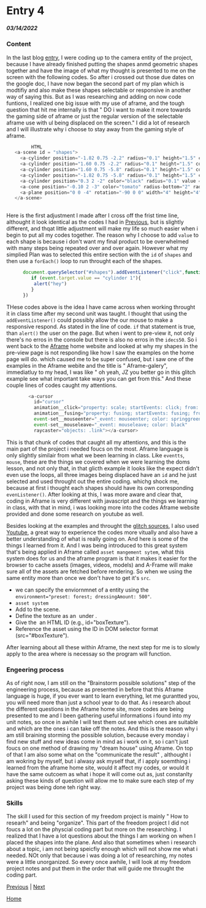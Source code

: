 # Entry 4
##### 03/14/2022
### Content
 In the last blog [entry](entry03.md), I were coding up to the camera entity of the project, because I have already finished putting the shapes anmd geometric shapes together and have the image of what my thought is presented to me on the screen with the following codes. So after i crossed out those due dates on the google doc, I have now began the second part of my plan which is modtifiy and also make these shapes selectable or responsive in another way of saying this. But as I was researching and adding on now code funtions, I realized one big issue with my use of aframe, and the tough question that hit me internally is that " DO i want to make it more towards the gaming side of aframe or just the regular version of the selectable aframe use with ul being displaced on the screen." I did a lot of research and I will illustrate why i choose to stay away from the gaming style of aframe.
 
 ```js
          HTML 
    <a-scene id = "shapes">
      <a-cylinder position="-1.82 0.75 -2.2" radius="0.1" height="1.5" color="#FFC65D" value = "cylinder1"></a-cylinder>
      <a-cylinder position="1.60 0.75 -2.2" radius="0.1" height="1.5" color="#FFC65D" value = "cylinder2"></a-cylinder>
      <a-cylinder position="1.60 0.75 -5.8" radius="0.1" height="1.5" color="#FFC65D" value = "cylinder3"></a-cylinder>
      <a-cylinder position="-1.82 0.75 -5.8" radius="0.1" height="1.5" color="#FFC65D" value = "cylinder4"></a-cylinder>
      <a-cylinder position="0.3 2 -2" color="black" radius="0.1" value = "cylinder5"></a-cylinder>
      <a-cone position="-0.10 2 -3" color="tomato" radius-bottom="2" radius-top="0" value = "cone1"></a-cone>
      <a-plane position="0 0 -4" rotation="-90 0 0" width="4" height="4" color="#7BC8A4" value = "plane1"></a-plane>
    </a-scene>        
        
 ```
Here is the first adjustment I made after I cross off the frist time line, althought it look identical as the codes I had in [Previous](entry03.md), but is slightly different, and thqat little adjustment will make my life so much easier when i begin to put all my codes together. The reason why I choose to add `value` to each shape is because i don't want my final product to be overwhelmed with many steps being repeated over and over again. However what my simplied Plan was to selected this entire section with the `id` of `shapes` and then use a `forEach()` loop to run throught each of the shapes.

```js
      document.querySelector("#shapes").addEventListener("click",function(event){
         if (event.target.value == "cylinder 1"){
          alert("hey")
         }
      })   

```

THese codes above is the idea I have came across when working throught it in class time after my second unit was taught. I thought that using the `addEventListener()` could possibly allow the our mouse to make a responsive respond. As stated in the line of code. `if` that statement is true, than  `alert()` the user on the page. But when i went to pre-view it, not only there's no erros in the console but there is also no erros in the `idecs50`. So i went back to the [Aframe](https://aframe.io/) home website and looked at why my shapes in the pre-view page is not responding like how I saw the examples on the home page will do. which caused me to be super confused, but i saw one of the examples in the Aframe webite and the title is " Aframe-galery", immediatluy to my head, I was like " oh yeah, JZ you better go in this glitch example see what important take ways you can get from this."  And these couple lines of codes caught my attentions.

```js
        <a-cursor
          id="cursor"
          animation__click="property: scale; startEvents: click; from: 0.1 0.1 0.1; to: 1 1 1; dur: 150"
          animation__fusing="property: fusing; startEvents: fusing; from: 1 1 1; to: 0.1 0.1 0.1; dur: 1500"
          event-set__mouseenter="_event: mouseenter; color: springgreen"
          event-set__mouseleave="_event: mouseleave; color: black"
          raycaster="objects: .link"></a-cursor>
```

This is that chunk of codes that caught all my attentions, and this is the main part of the project i needed foucs on the most. Aframe language is only slightly similair from what we been learning in class. Like `eventts`, `mouse`, these are the things we covered when we were learning the doms lesson, and not only that, in that glicth example it looks like the expect didn't even use the loops, all three images being displaced have an `id` and he just selected and used throught out the entire coding. whichg shock me, because at first i thought each shapes should have its own corresponding `evenListener()`. 
After looking at this, I was more aware and clear that, coding in Aframe is very different with javascript and the things we learning in class, with that in mind, i was looking more into the codes Aframe website provided and done some research on youtube as well.

Besides looking at the examples and throught the [glitch sources](https://glitch.com/~aframe-gallery), I also used [Youtube](https://www.youtube.com/watch?v=cS8uGfd_oG8), a great way to experience the codes more vitually and also have a better understanding of what is really going on. And here is some of the things I learned from it. And I was being introduced to this great system that's being applied in Aframe called `asset mangement sytem`, what this system does for us and the aframe program is that it makes it easier for the browser to cache assets (images, videos, models) and A-Frame will make sure all of the assets are fetched before rendering. So when we using the same entity more than  once we don't have to get it's `src`. 
* we can specify the enviornmnet of a entity using the `environment="preset: forest; dressingAmount: 500"`.
* `asset system`
* Add <a-assets> to the scene.
* Define the texture as an <img> under <a-assets>.
* Give the <img> an HTML ID (e.g., id="boxTexture").
* Reference the asset using the ID in DOM selector format (src="#boxTexture").
 
 After learning about all these within Aframe, the next step for me is to slowly apply to the area where is necessay so the program will function.
 
 ### Engeering process
 As of right now, I am still on the "Brainstorm possible solutions" step of the engineering process, because as presented in before that this Aframe language is huge, if you ever want to learn everything, let me gurantted you, you will need more than just a school year to do that. As i research about the different questions in the Aframe home site, more codes are being presented to me and I been gathering useful informations i found into my unit notes, so once in awhile I will test them out see which ones are suitable and which are the ones i can take off the notes. And this is the reason why i am still braining storming the possible solution, because every monday i find new stuff and new ideas come in mind as i work on it, so i can't just foucs on one method of drawing my "dream house" using Aframe. On top of that I am also some what on the "communicate the result" , althought i am wokring by myself, but i alwasy ask myself that, if i apply soemthing i learned from the aframe home site, would it affect my codes, or would it have the same outcoem as what i hope it will come out as, just constanlty asking these kinds of question will allow me to make sure each step of my project was being done teh right way.
 
 ### Skills
The skill I used for this section of my freedom project is mainly " How to researh" and being "organize". This part of the freedom project I did not foucs a lot on the physcial coding  part but more on the researching. I realized that I have a lot questions about the things I am working on when I placed the shapes into the plane. And also that sometimes when i research about a topic, i am not being speicfiy enough which will not show me what i needed. NOt only that because i was doing a lot of researching, my notes were a little unorganized. So every once awhile, I will look at my freedom project notes and put them in the order that will guide me throught the coding part. 




[Previous](entry03.md) | [Next](entry05.md)

[Home](../README.md)
